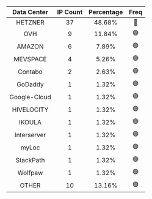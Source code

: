 | Data Center | IP Count | Percentage | Freq |
|:------------:|:--------:|:-----------:|:-----:|
| HETZNER | 37 | 48.68% | 🔴 |
| OVH | 9 | 11.84% | 🟢 |
| AMAZON | 6 | 7.89% | 🟢 |
| MEVSPACE | 4 | 5.26% | 🟢 |
| Contabo | 2 | 2.63% | 🟢 |
| GoDaddy | 1 | 1.32% | 🟢 |
| Google-Cloud | 1 | 1.32% | 🟢 |
| HIVELOCITY | 1 | 1.32% | 🟢 |
| IKOULA | 1 | 1.32% | 🟢 |
| Interserver | 1 | 1.32% | 🟢 |
| myLoc | 1 | 1.32% | 🟢 |
| StackPath | 1 | 1.32% | 🟢 |
| Wolfpaw | 1 | 1.32% | 🟢 |
| OTHER | 10 | 13.16% | 🟢 |